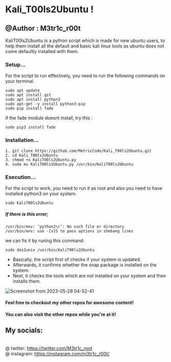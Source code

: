 # Kali_T00ls2Ubuntu !
## @Author : M3tr1c_r00t
KaliT00ls2Ubuntu is a python script which is made for new ubuntu users, to help them install all the default and basic kali linux tools as ubuntu does not come defaultly installed with them.

### Setup...
For the script to run effectively, you need  to run the following commands on your terminal.
```
sudo apt update
sudo apt install git
sudo apt install python3
sudo apt-get -y install python3-pip
sudo pip install fade
```
if the fade module doesnt install, try this :
```
sudo pip3 install fade
```

### Installation...
```
1. git clone https://github.com/MetricCode/Kali_T00ls2Ubuntu.git
2. cd Kali_T00ls2Ubuntu
3. chmod +x KaliT00ls2Ubuntu.py
4. sudo mv KaliT00ls2Ubuntu.py /usr/bin/KaliT00ls2Ubuntu
```
### Execution...
For the script to work, you need to run it as root and also you need to have installed python3 on your system.
```
sudo KaliT00ls2Ubuntu
```
##### If there is this error;
```
/usr/bin/env: ‘python2\r’: No such file or directory
/usr/bin/env: use -[v]S to pass options in shebang lines
```
we can fix it by runing this command:
```
sudo dos2unix /usr/bin/KaliT00ls2Ubuntu
```
- Basically, the script first of checks if your system is updated.
- Afterwards, it confirms whether the snap package is installed on the system. 
- Next, it checks the tools which are not installed on your system and then installs them. 

![Screenshot from 2023-05-28 04-52-41](https://github.com/MetricCode/Kali_T00ls2Ubuntu/assets/99975622/95ea35b0-b40e-4691-a696-77726b11433f)


#### Feel free to checkout my other repos for awesome content!
#### You can also visit the other repos while you're at it! 
## My socials:
<br>@ twitter: https://twitter.com/M3tr1c_root
<br>@ instagram: https://instagram.com/m3tr1c_r00t/
